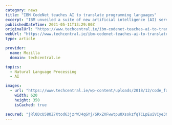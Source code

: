 ```yaml
---
category: news
title: "IBM CodeNet teaches AI to translate programming languages"
excerpt: "IBM unveiled a suite of new artificial intelligence (AI) services on Monday ahead of its virtual IBM Think 2021 conference. The new features include software that teaches AI how to translate code, a cloud migration service,"
publishedDateTime: 2021-05-11T13:29:00Z
originalUrl: "https://www.techcentral.ie/ibm-codenet-teaches-ai-to-translate-programming-languages/"
webUrl: "https://www.techcentral.ie/ibm-codenet-teaches-ai-to-translate-programming-languages/"
type: article

provider:
  name: Mozilla
  domain: techcentral.ie

topics:
  - Natural Language Processing
  - AI

images:
  - url: "https://www.techcentral.ie/wp-content/uploads/2018/12/code_face_insight_analysis_concept_web.jpg"
    width: 620
    height: 350
    isCached: true

secured: "jRl0DcU58OZ7Xtod63jzrWJ4qGYj/SRxZXFwwtpuOXsokzfqTCLpEuiVCye3GwtTe3KeC4BReGWnsJAIkNue8h+vwo87ZQ4/USSS3CrfZKeam5B8DOQ4ojZbEYVby2T4XPlSl2x6mvSdVLWEBaf7WiBwBU2w7V3RRUj8N8EsipW/is8pk87/H+vFTIp7nUNnYZNJdVH12RGvV+HxZoaR0XQnrRWx2mc1hjyKK+sMCNjYK447wDxdc3dWrXUUCyLZRa8PuhyhtfA+fKbCuYcYjouLCBOaDCP3Rl9B+JxMSOaSkLlGXg1envCKmY5q0ZBY49F3WeqgCU0Cl3zAwncYvL+7FhDTu4m8ig8R8oMaWeY=;K43KR1o2L5hMipsInZX2MA=="
---
```


